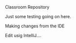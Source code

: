 Classroom Repository

Just some testing going on here.

Making changes from the IDE

Edit usig IntelliJ....
